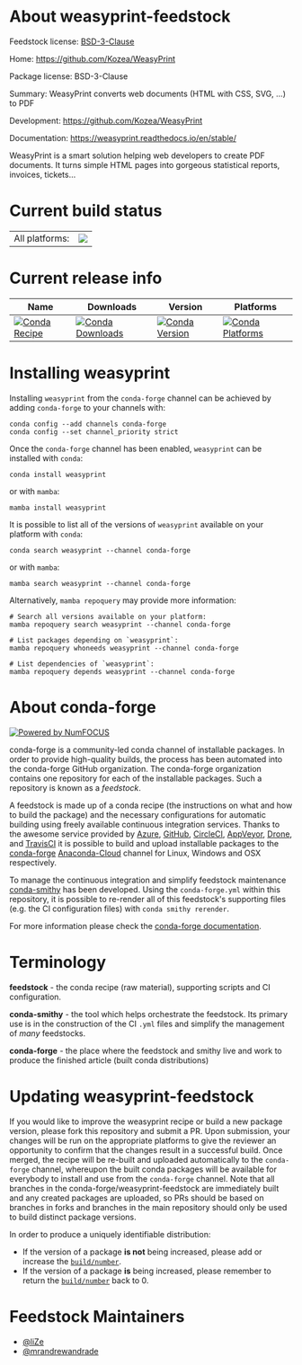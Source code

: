 About weasyprint-feedstock
==========================

Feedstock license: [BSD-3-Clause](https://github.com/conda-forge/weasyprint-feedstock/blob/main/LICENSE.txt)

Home: https://github.com/Kozea/WeasyPrint

Package license: BSD-3-Clause

Summary: WeasyPrint converts web documents (HTML with CSS, SVG, …) to PDF

Development: https://github.com/Kozea/WeasyPrint

Documentation: https://weasyprint.readthedocs.io/en/stable/

WeasyPrint is a smart solution helping web developers to create PDF
documents. It turns simple HTML pages into gorgeous statistical
reports, invoices, tickets…


Current build status
====================


<table><tr><td>All platforms:</td>
    <td>
      <a href="https://dev.azure.com/conda-forge/feedstock-builds/_build/latest?definitionId=7185&branchName=main">
        <img src="https://dev.azure.com/conda-forge/feedstock-builds/_apis/build/status/weasyprint-feedstock?branchName=main">
      </a>
    </td>
  </tr>
</table>

Current release info
====================

| Name | Downloads | Version | Platforms |
| --- | --- | --- | --- |
| [![Conda Recipe](https://img.shields.io/badge/recipe-weasyprint-green.svg)](https://anaconda.org/conda-forge/weasyprint) | [![Conda Downloads](https://img.shields.io/conda/dn/conda-forge/weasyprint.svg)](https://anaconda.org/conda-forge/weasyprint) | [![Conda Version](https://img.shields.io/conda/vn/conda-forge/weasyprint.svg)](https://anaconda.org/conda-forge/weasyprint) | [![Conda Platforms](https://img.shields.io/conda/pn/conda-forge/weasyprint.svg)](https://anaconda.org/conda-forge/weasyprint) |

Installing weasyprint
=====================

Installing `weasyprint` from the `conda-forge` channel can be achieved by adding `conda-forge` to your channels with:

```
conda config --add channels conda-forge
conda config --set channel_priority strict
```

Once the `conda-forge` channel has been enabled, `weasyprint` can be installed with `conda`:

```
conda install weasyprint
```

or with `mamba`:

```
mamba install weasyprint
```

It is possible to list all of the versions of `weasyprint` available on your platform with `conda`:

```
conda search weasyprint --channel conda-forge
```

or with `mamba`:

```
mamba search weasyprint --channel conda-forge
```

Alternatively, `mamba repoquery` may provide more information:

```
# Search all versions available on your platform:
mamba repoquery search weasyprint --channel conda-forge

# List packages depending on `weasyprint`:
mamba repoquery whoneeds weasyprint --channel conda-forge

# List dependencies of `weasyprint`:
mamba repoquery depends weasyprint --channel conda-forge
```


About conda-forge
=================

[![Powered by
NumFOCUS](https://img.shields.io/badge/powered%20by-NumFOCUS-orange.svg?style=flat&colorA=E1523D&colorB=007D8A)](https://numfocus.org)

conda-forge is a community-led conda channel of installable packages.
In order to provide high-quality builds, the process has been automated into the
conda-forge GitHub organization. The conda-forge organization contains one repository
for each of the installable packages. Such a repository is known as a *feedstock*.

A feedstock is made up of a conda recipe (the instructions on what and how to build
the package) and the necessary configurations for automatic building using freely
available continuous integration services. Thanks to the awesome service provided by
[Azure](https://azure.microsoft.com/en-us/services/devops/), [GitHub](https://github.com/),
[CircleCI](https://circleci.com/), [AppVeyor](https://www.appveyor.com/),
[Drone](https://cloud.drone.io/welcome), and [TravisCI](https://travis-ci.com/)
it is possible to build and upload installable packages to the
[conda-forge](https://anaconda.org/conda-forge) [Anaconda-Cloud](https://anaconda.org/)
channel for Linux, Windows and OSX respectively.

To manage the continuous integration and simplify feedstock maintenance
[conda-smithy](https://github.com/conda-forge/conda-smithy) has been developed.
Using the ``conda-forge.yml`` within this repository, it is possible to re-render all of
this feedstock's supporting files (e.g. the CI configuration files) with ``conda smithy rerender``.

For more information please check the [conda-forge documentation](https://conda-forge.org/docs/).

Terminology
===========

**feedstock** - the conda recipe (raw material), supporting scripts and CI configuration.

**conda-smithy** - the tool which helps orchestrate the feedstock.
                   Its primary use is in the construction of the CI ``.yml`` files
                   and simplify the management of *many* feedstocks.

**conda-forge** - the place where the feedstock and smithy live and work to
                  produce the finished article (built conda distributions)


Updating weasyprint-feedstock
=============================

If you would like to improve the weasyprint recipe or build a new
package version, please fork this repository and submit a PR. Upon submission,
your changes will be run on the appropriate platforms to give the reviewer an
opportunity to confirm that the changes result in a successful build. Once
merged, the recipe will be re-built and uploaded automatically to the
`conda-forge` channel, whereupon the built conda packages will be available for
everybody to install and use from the `conda-forge` channel.
Note that all branches in the conda-forge/weasyprint-feedstock are
immediately built and any created packages are uploaded, so PRs should be based
on branches in forks and branches in the main repository should only be used to
build distinct package versions.

In order to produce a uniquely identifiable distribution:
 * If the version of a package **is not** being increased, please add or increase
   the [``build/number``](https://docs.conda.io/projects/conda-build/en/latest/resources/define-metadata.html#build-number-and-string).
 * If the version of a package **is** being increased, please remember to return
   the [``build/number``](https://docs.conda.io/projects/conda-build/en/latest/resources/define-metadata.html#build-number-and-string)
   back to 0.

Feedstock Maintainers
=====================

* [@liZe](https://github.com/liZe/)
* [@mrandrewandrade](https://github.com/mrandrewandrade/)


